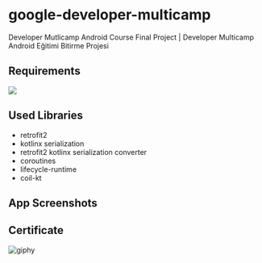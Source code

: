 # google-developer-multicamp
Developer Mutlicamp Android Course Final Project | Developer Multicamp Android Eğitimi Bitirme Projesi

## Requirements
<img src="https://user-images.githubusercontent.com/43148881/94374219-5fe85480-0113-11eb-9655-77b16f3eaeb1.png">

## Used Libraries

* retrofit2
* kotlinx serialization
* retrofit2 kotlinx serialization converter
* coroutines
* lifecycle-runtime
* coil-kt

## App Screenshots

## Certificate
![giphy](https://user-images.githubusercontent.com/43148881/94374589-05042c80-0116-11eb-8552-010b942456b2.gif)


